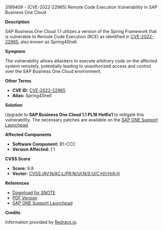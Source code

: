 3189409 - [CVE-2022-22965] Remote Code Execution Vulnerability in SAP Business One Cloud

**Description**

SAP Business One Cloud 1.1 utilizes a version of the Spring Framework that is vulnerable to Remote Code Execution (RCE) as identified in [CVE-2022-22965](https://cve.mitre.org/cgi-bin/cvename.cgi?name=CVE-2022-22965), also known as Spring4Shell.

**Symptom**

The vulnerability allows attackers to execute arbitrary code on the affected system remotely, potentially leading to unauthorized access and control over the SAP Business One Cloud environment.

**Other Terms**

- **CVE ID:** [CVE-2022-22965](https://cve.mitre.org/cgi-bin/cvename.cgi?name=CVE-2022-22965)
- **Alias:** Spring4Shell

**Solution**

Upgrade to **SAP Business One Cloud 1.1 PL18 Hotfix1** to mitigate this vulnerability. The necessary patches are available on the [SAP ONE Support Launchpad](https://launchpad.support.sap.com/#/softwarecenter).

**Affected Components**

- **Software Component:** B1-CCC
- **Version Affected:** 1.1

**CVSS Score**

- **Score:** 9.8
- **Vector:** [CVSS:/AV:N/AC:L/PR:N/UI:N/S:U/C:H/I:H/A:H](https://nvd.nist.gov/vuln-metrics/cvss)

**References**

- [Download for SNOTE](https://notesdownloads.sap.com/note/0040000000607672022)
- [PDF Version](https://userapps.support.sap.com/sap/support/sfm/notes/print/0003189409?language=en-US&token=85B3E99074B6271ADE62BE67C76AFF43)
- [SAP ONE Support Launchpad](https://launchpad.support.sap.com/#/softwarecenter)

**Credits**

Information provided by [Redrays.io](https://redrays.io).